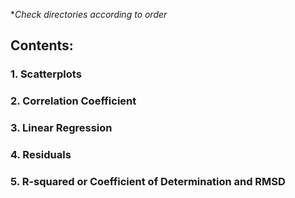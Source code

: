 **Check directories according to order*

## Contents:
### 1. Scatterplots
### 2. Correlation Coefficient
### 3. Linear Regression
### 4. Residuals
### 5. R-squared or Coefficient of Determination and RMSD

